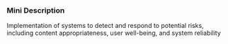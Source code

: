 ### Mini Description

Implementation of systems to detect and respond to potential risks, including content appropriateness, user well-being, and system reliability
